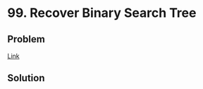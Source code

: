 # 99. Recover Binary Search Tree
## Problem
[Link](https://leetcode.com/problems/recover-binary-search-tree/description/)
## Solution
